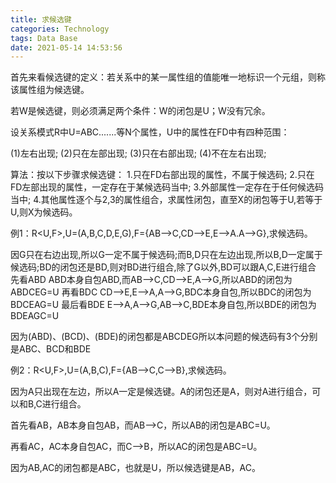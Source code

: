 ```yaml
---
title: 求候选键
categories: Technology
tags: Data Base
date: 2021-05-14 14:53:56
---
```



首先来看候选键的定义：若关系中的某一属性组的值能唯一地标识一个元组，则称该属性组为候选键。

若W是候选键，则必须满足两个条件：W的闭包是U；W没有冗余。

设关系模式R中U=ABC.......等N个属性，U中的属性在FD中有四种范围：

(1)左右出现;
(2)只在左部出现;
(3)只在右部出现;
(4)不在左右出现;

<!--more-->

算法：按以下步骤求候选键：
1.只在FD右部出现的属性，不属于候选码;
2.只在FD左部出现的属性，一定存在于某候选码当中;
3.外部属性一定存在于任何候选码当中;
4.其他属性逐个与2,3的属性组合，求属性闭包，直至X的闭包等于U,若等于U,则X为候选码。

例1：R<U,F>,U=(A,B,C,D,E,G),F={AB-->C,CD-->E,E-->A.A-->G},求候选码。

  因G只在右边出现,所以G一定不属于候选码;而B,D只在左边出现,所以B,D一定属于候选码;BD的闭包还是BD,则对BD进行组合,除了G以外,BD可以跟A,C,E进行组合
  先看ABD
  ABD本身自包ABD,而AB-->C,CD-->E,A-->G,所以ABD的闭包为ABDCEG=U
  再看BDC
  CD-->E,E-->A,A-->G,BDC本身自包,所以BDC的闭包为BDCEAG=U
  最后看BDE
  E-->A,A-->G,AB-->C,BDE本身自包,所以BDE的闭包为BDEAGC=U

  因为(ABD)、(BCD)、(BDE)的闭包都是ABCDEG所以本问题的候选码有3个分别是ABC、BCD和BDE

 

例2：R<U,F>,U=(A,B,C),F={AB-->C,C-->B},求候选码。

因为A只出现在左边，所以A一定是候选键。A的闭包还是A，则对A进行组合，可以和B,C进行组合。

首先看AB，AB本身自包AB，而AB-->C，所以AB的闭包是ABC=U。

再看AC，AC本身自包AC，而C-->B，所以AC的闭包是ABC=U。

因为AB,AC的闭包都是ABC，也就是U，所以候选键是AB，AC。